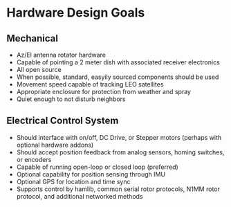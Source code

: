 # Hardware Design Goals

## Mechanical

* Az/El antenna rotator hardware
* Capable of pointing a 2 meter dish with associated receiver electronics
* All open source
* When possible, standard, easyily sourced components should be used
* Movement speed capable of tracking LEO satellites
* Appropriate enclosure for protection from weather and spray
* Quiet enough to not disturb neighbors

## Electrical Control System

* Should interface with on/off, DC Drive, or Stepper motors (perhaps with optional hardware addons)
* Should accept position feedback from analog sensors, homing switches, or encoders
* Capable of running open-loop or closed loop (preferred)
* Optional capability for position sensing through IMU
* Optional GPS for location and time sync
* Supports control by hamlib, common serial rotor protocols, N1MM rotor protocol, and additional networked methods


